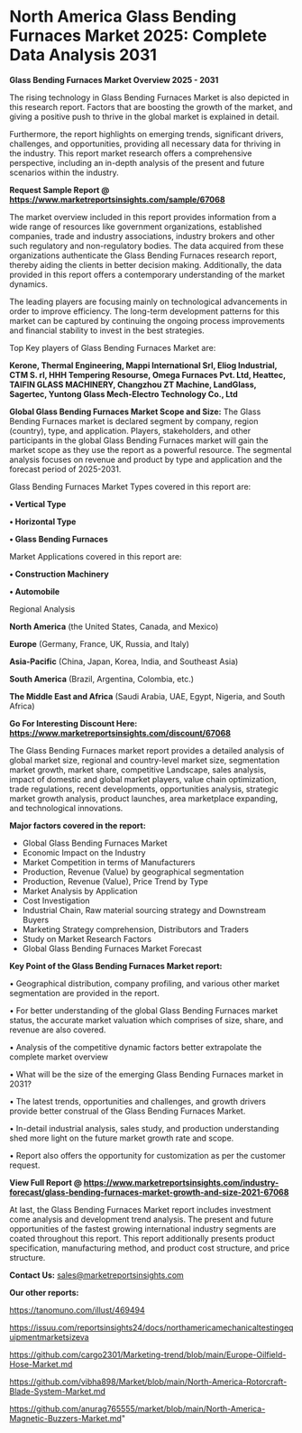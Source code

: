 # North America Glass Bending Furnaces Market 2025: Complete Data Analysis 2031

<Strong> Glass Bending Furnaces Market Overview 2025 - 2031</strong>

The rising technology in Glass Bending Furnaces Market is also depicted in this research report. Factors that are boosting the growth of the market, and giving a positive push to thrive in the global market is explained in detail.

Furthermore, the report highlights on emerging trends, significant drivers, challenges, and opportunities, providing all necessary data for thriving in the industry. This report market research offers a comprehensive perspective, including an in-depth analysis of the present and future scenarios within the industry.

<strong>Request Sample Report @ <a href=https://www.marketreportsinsights.com/sample/67068>https://www.marketreportsinsights.com/sample/67068</a></strong>

The market overview included in this report provides information from a wide range of resources like government organizations, established companies, trade and industry associations, industry brokers and other such regulatory and non-regulatory bodies. The data acquired from these organizations authenticate the Glass Bending Furnaces research report, thereby aiding the clients in better decision making. Additionally, the data provided in this report offers a contemporary understanding of the market dynamics.

The leading players are focusing mainly on technological advancements in order to improve efficiency. The long-term development patterns for this market can be captured by continuing the ongoing process improvements and financial stability to invest in the best strategies.

Top Key players of Glass Bending Furnaces Market are:

<strong>Kerone, Thermal Engineering, Mappi International Srl, Eliog Industrial, CTM S. rl, HHH Tempering Resourse, Omega Furnaces Pvt. Ltd, Heattec, TAIFIN GLASS MACHINERY, Changzhou ZT Machine, LandGlass, Sagertec, Yuntong Glass Mech-Electro Technology Co., Ltd</strong>

<strong><b>Global Glass Bending Furnaces Market Scope and Size:</b></strong>
The Glass Bending Furnaces market is declared segment by company, region (country), type, and application. Players, stakeholders, and other participants in the global Glass Bending Furnaces market will gain the market scope as they use the report as a powerful resource. The segmental analysis focuses on revenue and product by type and application and the forecast period of 2025-2031.

Glass Bending Furnaces Market Types covered in this report are:

<strong>• Vertical Type

• Horizontal Type

• Glass Bending Furnaces</strong>

Market Applications covered in this report are:

<strong>• Construction Machinery

• Automobile</strong> 

Regional Analysis

<strong>North America</strong> (the United States, Canada, and Mexico)

<strong>Europe</strong> (Germany, France, UK, Russia, and Italy)

<strong>Asia-Pacific</strong> (China, Japan, Korea, India, and Southeast Asia)

<strong>South America</strong> (Brazil, Argentina, Colombia, etc.)

<strong>The Middle East and Africa</strong> (Saudi Arabia, UAE, Egypt, Nigeria, and South Africa)

<strong>Go For Interesting Discount Here: <a href=https://www.marketreportsinsights.com/discount/67068>https://www.marketreportsinsights.com/discount/67068</a></strong>

The Glass Bending Furnaces market report provides a detailed analysis of global market size, regional and country-level market size, segmentation market growth, market share, competitive Landscape, sales analysis, impact of domestic and global market players, value chain optimization, trade regulations, recent developments, opportunities analysis, strategic market growth analysis, product launches, area marketplace expanding, and technological innovations.

<strong><b>Major factors covered in the report:</b></strong>
<ul>
  <li>Global Glass Bending Furnaces Market </li>
  <li>Economic Impact on the Industry</li>
  <li>Market Competition in terms of Manufacturers</li>
  <li>Production, Revenue (Value) by geographical segmentation</li>
  <li>Production, Revenue (Value), Price Trend by Type</li>
  <li>Market Analysis by Application</li>
  <li>Cost Investigation</li>
  <li>Industrial Chain, Raw material sourcing strategy and Downstream Buyers</li>
  <li>Marketing Strategy comprehension, Distributors and Traders</li>
  <li>Study on Market Research Factors</li>
  <li>Global Glass Bending Furnaces Market Forecast</li>
</ul>

<strong><b>Key Point of the Glass Bending Furnaces Market report:</b></strong>

• Geographical distribution, company profiling, and various other market segmentation are provided in the report.

• For better understanding of the global Glass Bending Furnaces market status, the accurate market valuation which comprises of size, share, and revenue are also covered.

• Analysis of the competitive dynamic factors better extrapolate the complete market overview

• What will be the size of the emerging Glass Bending Furnaces market in 2031?

• The latest trends, opportunities and challenges, and growth drivers provide better construal of the Glass Bending Furnaces Market.

• In-detail industrial analysis, sales study, and production understanding shed more light on the future market growth rate and scope.

• Report also offers the opportunity for customization as per the customer request.

<strong><b>View Full Report @ <a href=https://www.marketreportsinsights.com/industry-forecast/glass-bending-furnaces-market-growth-and-size-2021-67068>https://www.marketreportsinsights.com/industry-forecast/glass-bending-furnaces-market-growth-and-size-2021-67068</a></b></strong>


At last, the Glass Bending Furnaces Market report includes investment come analysis and development trend analysis. The present and future opportunities of the fastest growing international industry segments are coated throughout this report. This report additionally presents product specification, manufacturing method, and product cost structure, and price structure.

<strong>Contact Us:</strong>
sales@marketreportsinsights.com

<strong>Our other reports:</strong>

<a href=https://tanomuno.com/illust/469494>https://tanomuno.com/illust/469494</a>

<a href=https://issuu.com/reportsinsights24/docs/northamericamechanicaltestingequipmentmarketsizeva>https://issuu.com/reportsinsights24/docs/northamericamechanicaltestingequipmentmarketsizeva</a>

<a href=https://github.com/cargo2301/Marketing-trend/blob/main/Europe-Oilfield-Hose-Market.md>https://github.com/cargo2301/Marketing-trend/blob/main/Europe-Oilfield-Hose-Market.md</a>

<a href=https://github.com/vibha898/Market/blob/main/North-America-Rotorcraft-Blade-System-Market.md>https://github.com/vibha898/Market/blob/main/North-America-Rotorcraft-Blade-System-Market.md</a>

<a href=https://github.com/anurag765555/market/blob/main/North-America-Magnetic-Buzzers-Market.md>https://github.com/anurag765555/market/blob/main/North-America-Magnetic-Buzzers-Market.md</a>"
